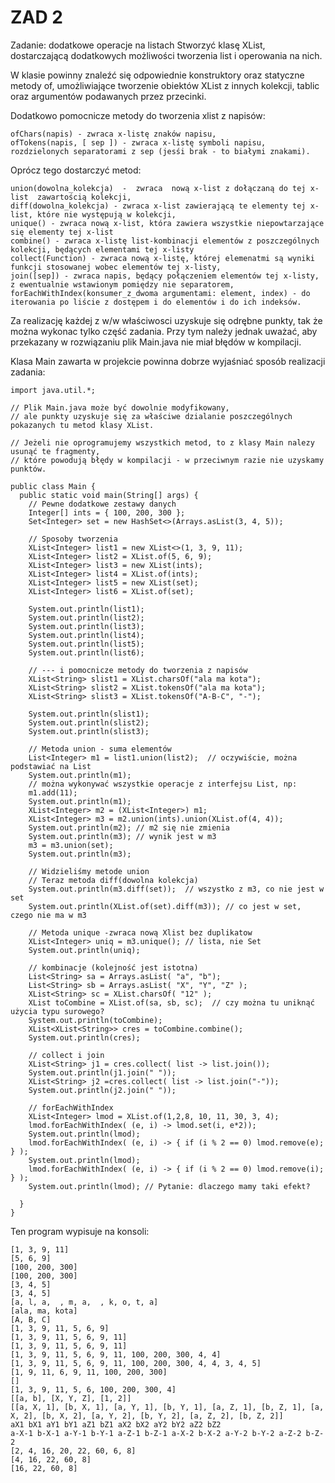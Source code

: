 # ZAD 2

Zadanie: dodatkowe operacje na listach
Stworzyć klasę XList, dostarczającą dodatkowych możliwości tworzenia list i operowania na nich.

W klasie powinny znaleźć się odpowiednie konstruktory oraz statyczne metody of, umożliwiające tworzenie obiektów XList z innych kolekcji, tablic oraz argumentów podawanych przez przecinki.

Dodatkowo pomocnicze metody do tworzenia xlist z napisów:

    ofChars(napis) - zwraca x-listę znaków napisu,
    ofTokens(napis, [ sep ]) - zwraca x-listę symboli napisu, rozdzielonych separatorami z sep (jesśi brak - to białymi znakami).

Oprócz tego dostarczyć metod:

    union(dowolna_kolekcja)  -  zwraca  nową x-list z dołączaną do tej x-list  zawartością kolekcji,
    diff(dowolna_kolekcja) - zwraca x-list zawierającą te elementy tej x-list, które nie występują w kolekcji,
    unique() - zwraca nową x-list, która zawiera wszystkie niepowtarzające się elementy tej x-list
    combine() - zwraca x-listę list-kombinacji elementów z poszczególnych kolekcji, będących elementami tej x-listy
    collect(Function) - zwraca nową x-listę, której elemenatmi są wyniki funkcji stosowanej wobec elementów tej x-listy,
    join([sep]) - zwraca napis, będący połączeniem elementów tej x-listy, z ewentualnie wstawionym pomiędzy nie separatorem,
    forEachWithIndex(konsumer_z_dwoma argumentami: element, index) - do iterowania po liście z dostępem i do elementów i do ich indeksów.


Za realizację każdej z w/w właściwosci  uzyskuje się odrębne punkty, tak że można wykonac tylko część zadania.
Przy tym należy jednak uważać, aby przekazany w rozwiązaniu plik Main.java nie miał błędów w kompilacji.

Klasa Main zawarta w projekcie powinna dobrze wyjaśniać sposób realizacji zadania:

    import java.util.*;

    // Plik Main.java może być dowolnie modyfikowany, 
    // ale punkty uzyskuje się za właściwe dzialanie poszczególnych pokazanych tu metod klasy XList.

    // Jeżeli nie oprogramujemy wszystkich metod, to z klasy Main nalezy usunąć te fragmenty,
    // które powodują błędy w kompilacji - w przeciwnym razie nie uzyskamy punktów.

    public class Main {
      public static void main(String[] args) {
        // Pewne dodatkowe zestawy danych
        Integer[] ints = { 100, 200, 300 };
        Set<Integer> set = new HashSet<>(Arrays.asList(3, 4, 5));

        // Sposoby tworzenia
        XList<Integer> list1 = new XList<>(1, 3, 9, 11);
        XList<Integer> list2 = XList.of(5, 6, 9);
        XList<Integer> list3 = new XList(ints);
        XList<Integer> list4 = XList.of(ints);
        XList<Integer> list5 = new XList(set);
        XList<Integer> list6 = XList.of(set);

        System.out.println(list1);
        System.out.println(list2);
        System.out.println(list3);
        System.out.println(list4);
        System.out.println(list5);
        System.out.println(list6);

        // --- i pomocnicze metody do tworzenia z napisów
        XList<String> slist1 = XList.charsOf("ala ma kota");
        XList<String> slist2 = XList.tokensOf("ala ma kota");
        XList<String> slist3 = XList.tokensOf("A-B-C", "-");

        System.out.println(slist1);
        System.out.println(slist2);
        System.out.println(slist3);

        // Metoda union - suma elementów 
        List<Integer> m1 = list1.union(list2);  // oczywiście, można podstawiać na List
        System.out.println(m1);
        // można wykonywać wszystkie operacje z interfejsu List, np:
        m1.add(11);
        System.out.println(m1);
        XList<Integer> m2 = (XList<Integer>) m1;
        XList<Integer> m3 = m2.union(ints).union(XList.of(4, 4));
        System.out.println(m2); // m2 się nie zmienia
        System.out.println(m3); // wynik jest w m3
        m3 = m3.union(set);
        System.out.println(m3);

        // Widzieliśmy metode union
        // Teraz metoda diff(dowolna kolekcja)
        System.out.println(m3.diff(set));  // wszystko z m3, co nie jest w set
        System.out.println(XList.of(set).diff(m3)); // co jest w set, czego nie ma w m3

        // Metoda unique -zwraca nową Xlist bez duplikatow   
        XList<Integer> uniq = m3.unique(); // lista, nie Set
        System.out.println(uniq);    

        // kombinacje (kolejność jest istotna)
        List<String> sa = Arrays.asList( "a", "b");
        List<String> sb = Arrays.asList( "X", "Y", "Z" );
        XList<String> sc = XList.charsOf( "12" );
        XList toCombine = XList.of(sa, sb, sc);  // czy można tu uniknąć użycia typu surowego?
        System.out.println(toCombine);
        XList<XList<String>> cres = toCombine.combine();
        System.out.println(cres);

        // collect i join
        XList<String> j1 = cres.collect( list -> list.join());
        System.out.println(j1.join(" "));
        XList<String> j2 =cres.collect( list -> list.join("-"));
        System.out.println(j2.join(" "));

        // forEachWithIndex
        XList<Integer> lmod = XList.of(1,2,8, 10, 11, 30, 3, 4);  
        lmod.forEachWithIndex( (e, i) -> lmod.set(i, e*2));
        System.out.println(lmod);
        lmod.forEachWithIndex( (e, i) -> { if (i % 2 == 0) lmod.remove(e); } );
        System.out.println(lmod);
        lmod.forEachWithIndex( (e, i) -> { if (i % 2 == 0) lmod.remove(i); } );
        System.out.println(lmod); // Pytanie: dlaczego mamy taki efekt? 

      }
    }
    

Ten program wypisuje na konsoli:

    [1, 3, 9, 11]
    [5, 6, 9]
    [100, 200, 300]
    [100, 200, 300]
    [3, 4, 5]
    [3, 4, 5]
    [a, l, a,  , m, a,  , k, o, t, a]
    [ala, ma, kota]
    [A, B, C]
    [1, 3, 9, 11, 5, 6, 9]
    [1, 3, 9, 11, 5, 6, 9, 11]
    [1, 3, 9, 11, 5, 6, 9, 11]
    [1, 3, 9, 11, 5, 6, 9, 11, 100, 200, 300, 4, 4]
    [1, 3, 9, 11, 5, 6, 9, 11, 100, 200, 300, 4, 4, 3, 4, 5]
    [1, 9, 11, 6, 9, 11, 100, 200, 300]
    []
    [1, 3, 9, 11, 5, 6, 100, 200, 300, 4]
    [[a, b], [X, Y, Z], [1, 2]]
    [[a, X, 1], [b, X, 1], [a, Y, 1], [b, Y, 1], [a, Z, 1], [b, Z, 1], [a, X, 2], [b, X, 2], [a, Y, 2], [b, Y, 2], [a, Z, 2], [b, Z, 2]]
    aX1 bX1 aY1 bY1 aZ1 bZ1 aX2 bX2 aY2 bY2 aZ2 bZ2
    a-X-1 b-X-1 a-Y-1 b-Y-1 a-Z-1 b-Z-1 a-X-2 b-X-2 a-Y-2 b-Y-2 a-Z-2 b-Z-2
    [2, 4, 16, 20, 22, 60, 6, 8]
    [4, 16, 22, 60, 8]
    [16, 22, 60, 8]


